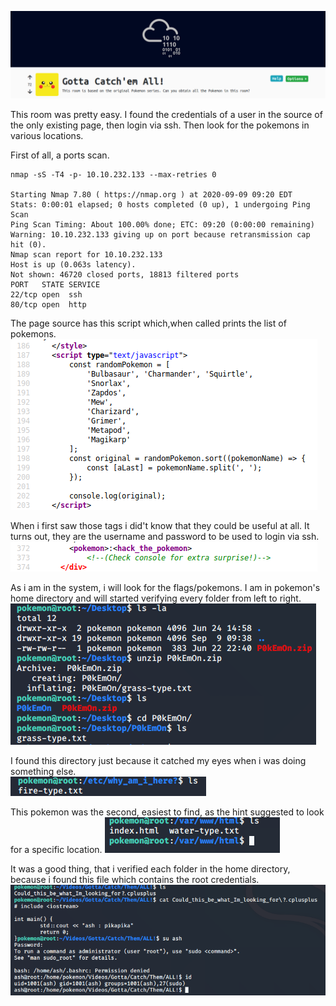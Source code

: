 ![alt_text](https://github.com/Alex-Stinga/TryHackMe/blob/master/Gotta%20catch'em%20all/images/88-1.png)

This room was pretty easy. I found the credentials of a user in the source of the only existing page, then login via ssh. Then look for the pokemons in various locations.

First of all, a ports scan.

```text
nmap -sS -T4 -p- 10.10.232.133 --max-retries 0

Starting Nmap 7.80 ( https://nmap.org ) at 2020-09-09 09:20 EDT
Stats: 0:00:01 elapsed; 0 hosts completed (0 up), 1 undergoing Ping Scan
Ping Scan Timing: About 100.00% done; ETC: 09:20 (0:00:00 remaining)
Warning: 10.10.232.133 giving up on port because retransmission cap hit (0).
Nmap scan report for 10.10.232.133
Host is up (0.063s latency).
Not shown: 46720 closed ports, 18813 filtered ports
PORT   STATE SERVICE
22/tcp open  ssh
80/tcp open  http

```


The page source has this script which,when called prints the list of pokemons.  
![alt_text](https://github.com/Alex-Stinga/TryHackMe/blob/master/Gotta%20catch'em%20all/images/88-2.png)

When i first saw those tags i did't know that they could be useful at all. It turns out, they are the username and password to be used to login via ssh.  
![alt_text](https://github.com/Alex-Stinga/TryHackMe/blob/master/Gotta%20catch'em%20all/images/88-3.png)

As i am in the system, i will look for the flags/pokemons. I am in pokemon's home directory and will started verifying  every folder from left to right.  
![alt_text](https://github.com/Alex-Stinga/TryHackMe/blob/master/Gotta%20catch'em%20all/images/88-4.png)

I found this directory just because it catched my eyes when i was doing something else.  
![alt_text](https://github.com/Alex-Stinga/TryHackMe/blob/master/Gotta%20catch'em%20all/images/88-5.png)

This pokemon was the second, easiest to find, as the hint suggested to look for a specific location.
![alt_text](https://github.com/Alex-Stinga/TryHackMe/blob/master/Gotta%20catch'em%20all/images/88-6.png)

It was a good thing, that i verified each folder in the home directory, because i found this file which contains the root credentials.
![alt_text](https://github.com/Alex-Stinga/TryHackMe/blob/master/Gotta%20catch'em%20all/images/88-7.png)
